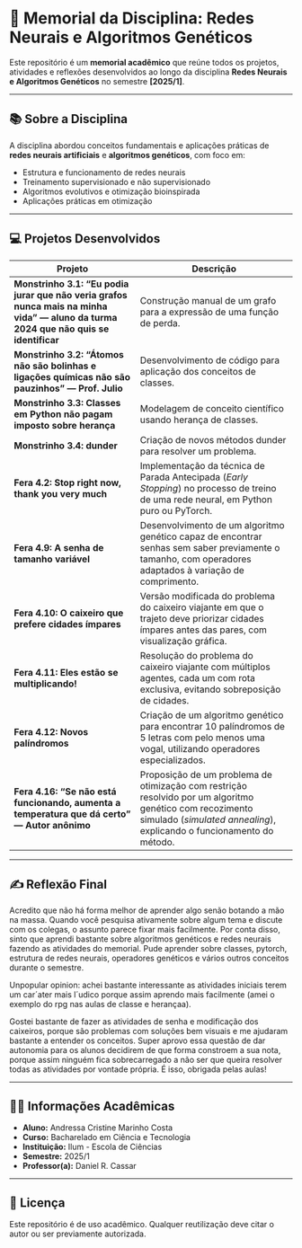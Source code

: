 # 🧠 Memorial da Disciplina: Redes Neurais e Algoritmos Genéticos

Este repositório é um **memorial acadêmico** que reúne todos os projetos, atividades e reflexões desenvolvidos ao longo da disciplina **Redes Neurais e Algoritmos Genéticos** no semestre **[2025/1]**.

---

## 📚 Sobre a Disciplina

A disciplina abordou conceitos fundamentais e aplicações práticas de **redes neurais artificiais** e **algoritmos genéticos**, com foco em:

- Estrutura e funcionamento de redes neurais
- Treinamento supervisionado e não supervisionado
- Algoritmos evolutivos e otimização bioinspirada
- Aplicações práticas em otimização

---

## 💻 Projetos Desenvolvidos

| Projeto | Descrição |
|--------|-----------|
| **Monstrinho 3.1: “Eu podia jurar que não veria grafos nunca mais na minha vida” — aluno da turma 2024 que não quis se identificar** | Construção manual de um grafo para a expressão de uma função de perda. |
| **Monstrinho 3.2: “Átomos não são bolinhas e ligações químicas não são pauzinhos” — Prof. Julio** | Desenvolvimento de código para aplicação dos conceitos de classes. |
| **Monstrinho 3.3: Classes em Python não pagam imposto sobre herança** | Modelagem de conceito científico usando herança de classes. |
| **Monstrinho 3.4: __dunder__** | Criação de novos métodos dunder para resolver um problema. |
| **Fera 4.2: Stop right now, thank you very much** | Implementação da técnica de Parada Antecipada (*Early Stopping*) no processo de treino de uma rede neural, em Python puro ou PyTorch. |
| **Fera 4.9: A senha de tamanho variável** | Desenvolvimento de um algoritmo genético capaz de encontrar senhas sem saber previamente o tamanho, com operadores adaptados à variação de comprimento. |
| **Fera 4.10: O caixeiro que prefere cidades ímpares** | Versão modificada do problema do caixeiro viajante em que o trajeto deve priorizar cidades ímpares antes das pares, com visualização gráfica. |
| **Fera 4.11: Eles estão se multiplicando!** | Resolução do problema do caixeiro viajante com múltiplos agentes, cada um com rota exclusiva, evitando sobreposição de cidades. |
| **Fera 4.12: Novos palíndromos** | Criação de um algoritmo genético para encontrar 10 palíndromos de 5 letras com pelo menos uma vogal, utilizando operadores especializados. |
| **Fera 4.16: “Se não está funcionando, aumenta a temperatura que dá certo” — Autor anônimo** | Proposição de um problema de otimização com restrição resolvido por um algoritmo genético com recozimento simulado (*simulated annealing*), explicando o funcionamento do método. |


---

## ✍️ Reflexão Final

Acredito que não há forma melhor de aprender algo senão botando a mão na massa.
Quando você pesquisa ativamente sobre algum tema e discute com os colegas, o assunto
parece fixar mais facilmente. Por conta disso, sinto que aprendi bastante sobre algoritmos
genéticos e redes neurais fazendo as atividades do memorial. Pude aprender sobre classes,
pytorch, estrutura de redes neurais, operadores genéticos e vários outros conceitos durante
o semestre.

Unpopular opinion: achei bastante interessante as atividades iniciais terem um car´ater
mais l´udico porque assim aprendo mais facilmente (amei o exemplo do rpg nas aulas de
classe e herançaa).

Gostei bastante de fazer as atividades de senha e modificação dos caixeiros, porque
são problemas com soluções bem visuais e me ajudaram bastante a entender os conceitos.
Super aprovo essa questão de dar autonomia para os alunos decidirem de que forma
constroem a sua nota, porque assim ninguém fica sobrecarregado a não ser que queira
resolver todas as atividades por vontade própria.
É isso, obrigada pelas aulas!

---

## 👨‍🎓 Informações Acadêmicas

- **Aluno:** Andressa Cristine Marinho Costa  
- **Curso:** Bacharelado em Ciência e Tecnologia  
- **Instituição:** Ilum - Escola de Ciências  
- **Semestre:** 2025/1  
- **Professor(a):** Daniel R. Cassar

---

## 📎 Licença

Este repositório é de uso acadêmico. Qualquer reutilização deve citar o autor ou ser previamente autorizada.

